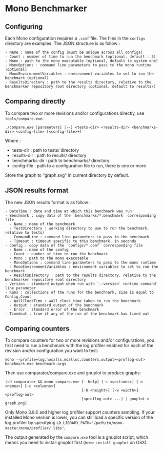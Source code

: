# Mono Benchmarker

## Configuring

Each Mono configuration requires a `.conf` file.  The files in the `configs` directory are examples. The JSON structure is as follow :

    - Name : name of the config (must be unique across all configs)
    - Count : number of time to run the benchmark (optional, default : 5)
    - Mono : path to the mono executable (optional, default to system one)
    - MonoOptions : command line parameters to pass to the mono runtime (optional)
    - MonoEnvironmentVariables : environment variables to set to run the benchmark (optional)
    - ResultsDirectory : path to the results directory, relative to the benchmarker repository root directory (optional, default to results/)

## Comparing directly

To compare two or more revisions and/or configurations directly, use `tools/compare.exe`:

    ./compare.exe [parameters] [--] <tests-dir> <results-dir> <benchmarks-dir> <config-file> [<config-file>+]

Where : 
  - tests-dir : path to tests/ directory
  - results-dir : path to results/ directory
  - benchmarks-dir : path to benchmarks/ directory
  - config-file : path to a configuration file to run, there is one or more

Store the graph to "graph.svg" in current directory by default.

## JSON results format

The new JSON results format is as follow :

    - DateTime : date and time at which this benchmark was run
    - Benchmark : copy data of the `benchmarks/*.benchmark` corresponding file
      - Name : name of the benchmark
      - TestDirectory : working directory to use to run the benchmark, relative to tests/
      - CommandLine : command line parameters to pass to the benchmark
      - Timeout : timeout specific to this benchmark, in seconds
    - Config : copy data of the `configs/*.conf` corresponding file
      - Name : name of the config
      - Count : number of time to run the benchmark
      - Mono : path to the mono executable
      - MonoOptions : command line parameters to pass to the mono runtime
      - MonoEnvironmentVariables : environment variables to set to run the benchmark
      - ResultsDirectory : path to the results directory, relative to the benchmarker repository root directory
    - Version : standard output when run with `--version` runtime command line parameter
    - Runs : collections of the runs for the benchnark, size is equal to Config.Count
      - WallClockTime : wall clock time taken to run the benchmark
      - Output : standard output of the benchmark
      - Error : standard error of the benchmark
    - Timedout : true if any of the run of the benchmark has timed out

## Comparing counters

To compare counters for two or more revisions and/or configurations, you first need to run a benchmark with the log profiler enabled for each of the revision and/or configuration you want to test:

    mono --profile=log:nocalls,noalloc,counters,output=<proflog-out> benchmark.exe benchmark-args

Then use comparator/compare.exe and gnuplot to produce graphs:

    (cd comparator && mono compare.exe [--help] [-s <sections>] [-n <names>] [-c <columns>]
                                       [-h <height>] [-w <width>] <proflog-out>
									   [<proflog-out> ...] | gnuplot > graph.png)

Only Mono 3.8.0 and higher log profiler support counters sampling. If your installed Mono version is lower, you can still load a specific version of the log profiler by specifying `LD_LIBRARY_PATH="/path/to/mono-master/mono/profiler/.libs"`.

The output generated by the `compare.exe` tool is a gnuplot script, which means you need to install gnuplot first (`brew install gnuplot` on OSX).
